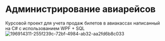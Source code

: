 # Администрирование авиарейсов
Курсовой проект для учета продаж билетов в авиакассах написанный на C# с использованием WPF + SQL 
![196914311-255f239c-72bf-4984-ab32-aa2fd6b8c033](https://user-images.githubusercontent.com/57669173/202889286-e6662e1f-164a-4c26-a6e2-3cf0eb074d9b.jpg)


